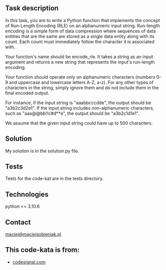 ## Task description
In this task, you are to write a Python function that implements the concept of Run-Length Encoding (RLE) on an alphanumeric input string. Run-length encoding is a simple form of data compression where sequences of data entities that are the same are stored as a single data entity along with its count. Each count must immediately follow the character it is associated with.

Your function's name should be encode_rle. It takes a string as an input argument and returns a new string that represents the input's run-length encoding.

Your function should operate only on alphanumeric characters (numbers 0-9 and uppercase and lowercase letters A-Z, a-z). For any other types of characters in the string, simply ignore them and do not include them in the final encoded output.

For instance, if the input string is "aaabbcccdde", the output should be "a3b2c3d2e1". If the input string includes non-alphanumeric characters, such as "aaa@@bb!!c#d**e", the output should be "a3b2c1d1e1".

We assume that the given input string could have up to 500 characters.

## Solution
My solution is in the solution.py file.

## Tests
Tests for the code-kat are in the tests directory.

## Technologies
python <= 3.10.6

## Contact
maciej@maciejsobieniak.pl

## This code-kata is from:
* [codesignal.com](https://codesignal.com) 
